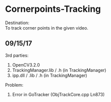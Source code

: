 # Cornerpoints-Tracking  
Destination:  
To track corner points in the given video.  
  
## 09/15/17  
3rd parties:  
1. OpenCV3.2.0  
2. TrackingManager.lib / .h   (in TrackingManager)  
3. ipp.dll / .lib / .h        (in TrackingManager)  
  
Problem:  
1. Error in GoTracker (ObjTrackCore.cpp Ln873)  
